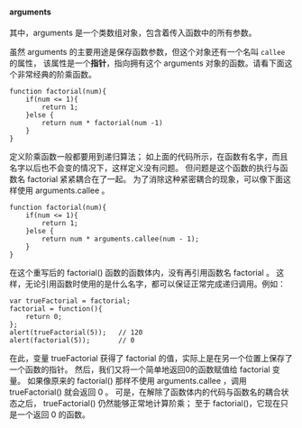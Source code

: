 #### arguments

其中，arguments 是一个类数组对象，包含着传入函数中的所有参数。

虽然 arguments 的主要用途是保存函数参数，但这个对象还有一个名叫 `callee` 的属性，
该属性是一个**指针**，指向拥有这个 arguments 对象的函数。请看下面这个非常经典的阶乘函数。

	function factorial(num){
    	if(num <= 1){
        	return 1;
        }else {
        	return num * factorial(num -1)
        }
    }

定义阶乘函数一般都要用到递归算法；
如上面的代码所示，在函数有名字，而且名字以后也不会变的情况下，这样定义没有问题。
但问题是这个函数的执行与函数名 factorial 紧紧耦合在了一起。
为了消除这种紧密耦合的现象，可以像下面这样使用 arguments.callee 。

	function factorial(num){
    	if(num <= 1){
        	return 1;
        }else {
        	return num * arguments.callee(num - 1);
        }
    }

在这个重写后的 factorial() 函数的函数体内，没有再引用函数名 factorial 。
这样，无论引用函数时使用的是什么名字，都可以保证正常完成递归调用。例如：

	var trueFactorial = factorial;
    factorial = function(){
    	return 0;
    };
    alert(trueFactorial(5));   // 120
    alert(factorial(5));       // 0

在此，变量 trueFactorial 获得了 factorial 的值，实际上是在另一个位置上保存了一个函数的指针。
然后，我们又将一个简单地返回0的函数赋值给 factorial 变量。
如果像原来的 factorial() 那样不使用 arguments.callee ，调用 trueFactorial() 就会返回 0 。
可是，在解除了函数体内的代码与函数名的耦合状态之后，
trueFactorial() 仍然能够正常地计算阶乘；
至于 factorial()，它现在只是一个返回 0 的函数。

